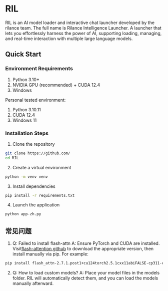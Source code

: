 # RIL

RIL is an AI model loader and interactive chat launcher developed by the rilance team. The full name is Rilance Intelligence Launcher.
A launcher that lets you effortlessly harness the power of AI, supporting loading, managing, and real-time interaction with multiple large language models.

## Quick Start

### Environment Requirements
1. Python 3.10+
2. NVIDIA GPU (recommended) + CUDA 12.4
3. Windows

Personal tested environment:

1. Python 3.10.11
2. CUDA 12.4
3. Windows 11

### Installation Steps
1. Clone the repository
``` bash
git clone https://github.com/
cd RIL
```
2. Create a virtual environment
```bash
python -m venv venv
```
3. Install dependencies
```bash
pip install -r requirements.txt
```
4. Launch the application
```bash
python app-zh.py
```
## 常见问题

1. Q: Failed to install flash-attn
A: Ensure PyTorch and CUDA are installed. Visit[flash-attention github](https://github.com/bdashore3/flash-attention/releases/) to download the appropriate version, then install manually via pip. For example:
```bash
pip install flash_attn-2.7.1.post1+cu124torch2.5.1cxx11abiFALSE-cp311-cp311-win_amd64.whl
```

2. Q: How to load custom models?
A: Place your model files in the models folder. RIL will automatically detect them, and you can load the models manually afterward.